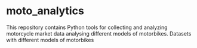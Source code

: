 # moto_analytics
This repository contains Python tools for collecting and analyzing motorcycle market data analysing different models of motorbikes.
Datasets with different models of motorbikes

